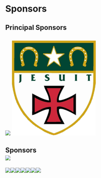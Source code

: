 # Sponsors

## Principal Sponsors

## [![](https://spectrum3847.smugmug.com/Brand/Sponsor-Logos/i-TjMn7nm/0/S/St.%20Agnes%20Academy%20Logo-S.png)](http://st-agnes.org/)             ![](<../.gitbook/assets/image (1) (1) (1).png>)

Sponsors[\
![](https://spectrum3847.smugmug.com/Brand/Sponsor-Logos/i-nJfq9ss/0/S/Solarcraft%20Logo-S.png)](http://solarcraft.net/)
------------------------------------------------------------------------------------------------------------------------

[![](https://spectrum3847.org/wp-content/uploads/2021/09/Analog\_Devices-Logo-350x300.png)](https://www.analog.com/en/index.html)![](https://spectrum3847.org/wp-content/uploads/2021/10/INTUITIVE-Foundation\_STACK\_blue\_RGB.png)![](https://spectrum3847.org/wp-content/uploads/2021/12/Texas-Workforce-Commission-180x200.png)[![](https://spectrum3847.org/wp-content/uploads/2021/12/QAD\_dark\_GREY-150x150.png)](https://qad.works/)[![](https://spectrum3847.org/wp-content/uploads/2020/01/houston-isa-logo-1.png)](https://houstonisa.org/)[![](https://spectrum3847.org/wp-content/uploads/2022/01/GHF\_Logo\_DarkBackground-200x200.png)](https://ghaasfoundation.org/)[![](https://spectrum3847.org/wp-content/uploads/2023/11/REV\_LOGO\_SINGLE\_COLOR\_BLACK\_WEB-350x150.png)](https://www.revrobotics.com/)
